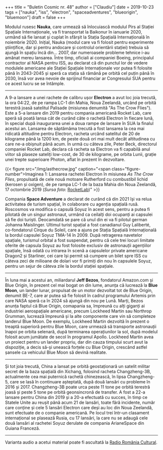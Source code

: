 +++
title = "Buletin Cosmic nr. 48"
author = ["Claudiu"]
date = 2019-10-23
tags = ["nauka", "iss", "electron", "spaceadventures", "blueorigin", "bluemoon"]
draft = false
+++

Modulul rusesc **Nauka**, care urmează să înlocuiască modulul Pirs al Stației Spațiale Internaționale, va fi transportat la Baikonur în ianuarie 2020, urmând să fie lansat și cuplat în sfârșit la Stația Spațială Internațională în noiembrie 2020. Inițial, Nauka (modul care va fi folosit pentru experimente științifice, dar și pentru andocare și controlul orientării stației)  trebuia să ajungă în spațiu încă din... 2007, dar numeroasele probleme tehnice i-au amânat mereu lansarea. Între timp, oficiali ai companiei Boeing, principalul contractor al NASA pentru ISS, au declarat că din punctul lor de vedere modulele americane ale Stației Spațiale Internaționale vor putea fi folosite până în 2043-2045 și speră ca stația să rămână pe orbită cel puțin până în 2030, însă vor avea nevoie de sprijinul financiar ar Congresului SUA pentru ce acest lucru se se întâmple.

---

A 9-a lansare a unei rachete de calibru ușor **Electron** a avut loc joia trecută, la ora 04:22, de pe rampa LC-1 din Mahia, Noua Zeelandă, urcând pe orbită terestră joasă satelitul Palisade (misiunea denumită "As The Crow Flies"). Este a 5-a lansare din 2019 pentru compania americană Rocket Lab, care speră să poată lansa cât de curând câte o rachetă Electron în fiecare lună, în special după inaugurarea unei a doua rampe de lansare în SUA la finalul acestui an. Lansarea de săptămâma trecută a fost lansarea la cea mai ridicată altitudine pentru Electron, racheta urcând satelitul de 20 de kilograme până la 1200 km, de peste două ori mai mult decât altitudinea cu care ne-a obișnuit până acum. În urmă cu câteva zile, Peter Beck, directorul companiei Rocket Lab, declara că racheta sa Electron va fi capabilă anul viitor să plaseze sateliți low-cost, de 30 de kilograme, pe orbita Lunii, grație unei trepte superioare Photon, aflat în prezent în dezvoltare.

{{< figure src="/img/asthecrow.jpg" caption="<span class=\"figure-number\">Imaginea 1: </span>Lansarea rachetei Electron în misiunea _As The Crow Flies_, propulsată de cele nouă motoare Rutherford cu combustibil lichid (kerosen și oxigen), de pe rampa LC-1 de la baza Mahia din Noua Zeelandă, 17 octombrie 2019 (_Sursa foto_: [RocketLab](https://www.rocketlabusa.com/assets/Uploads/F9-AndrewBurns-SimonMoffatt-2.jpg))" >}}

Compania **Space Adventure** a declarat de curând că din 2021 își va relua activitatea de turism spațial, în colaborare cu agenția spațială rusă. Roscosmos va modifica o capsulă Soyuz în acest sens, pentru a putea fi pilotată de un singur astronaut, urmând ca ceilalți doi ocupanți ai capsulei să fie doi turiști. Deocamdată se pare că unul din ei va fi pilotul german Johanna Maislinger. Ultimul turist spațial a fost canadianul Guy Laliberté, co-fondatorul Cirque du Soleil, care a ajuns pe Stația Spațială Internațională la bordul capsulei Soyuz TMA-14 în 2009. După retragerea navetelor spațiale, turismul orbital a fost suspendat, pentru că cele trei locuri limitate oferite de capsula Soyuz au fost folosite exclusiv de astronauții agențiilor spațiale, însă odată cu intrarea în scenă a capsulelor private americane Dragon2 și Starliner, cei care își permit să cumpere un bilet spre ISS cu câteva zeci de milioane de dolari vor fi primiți din nou în capsulele Soyuz, pentru un sejur de câteva zile la bordul stației spațiale.

---

În luna mai a acestui an, miliardarul **Jeff Bezos**, fondatorul Amazon.com și Blue Origin, în prezent cel mai bogat on din lume, anunța că lucrează la **Blue Moon**, un lander lunar, propulsat de un motor dezvoltat tot de Blue Origin, denumit BE-7, care ar putea să fie folosit în cadrul programului Artemis prin care NASA speră ca în 2024 să ajungă din nou pe Lună. Marți, Bezos anunța faptul că Blue Origin, comapania sa, împreună cu alți giganți ai industriei aerospațiale americane, precum Lockheed Martin sau Northrop Grumman, lucrează împreună și la alte componente care vin să completeze landerul Blue Moon. De exemplu, Lockheed Martin dezvoltă în prezent o treaptă superioră pentru Blue Moon, care urmează să transporte astronauții înapoi pe orbita selenară, după terminarea operațiunilor la sol, după modelul folosit acum jumătate de secol în programul Apollo. Lockheed Martin avea un proiect pentru un lander propriu, dar din cauza timpului scurt avut la dispoziție, a decis să-și unească forțele cu Blue Origin, crescând astfel șansele ca vehiculul Blue Moon să devină realitate.

---

Și tot joia trecută, China a lansat pe orbită geostaționară un satelit militar secret de la baza spațială din Xichang, folosind racheta Changzheng-3B, actualmente cea mai puternică rachetă chinezească, în lipsa Changzheng-5, care se lasă în continuare așteptată, după două lansări cu probleme în 2016 și 2017. Changzheng-3B poate urca peste 11 tone pe orbită terestră joasă și peste 5 tone pe orbită geonsincronă de transfer. A fost a 22-a lansare pentru China din 2019 și a 20-a efectuată cu succes, în timp ce Statele Unite au reușit până acum 21 de lansări, toate fără incidente, număr care conține și cele 5 lansări Electron care deși au loc din Noua Zeelandă, sunt efectuate de o companie americană. Pe locul trei într-un clasament internațional se plasează Rusia, cu 17 lansări, la care nu se adaugă cele două lansări al rachetei Soyuz derulate de compania ArianeSpace din Guiana Franceză.

---

Varianta audio a acetui material poate fi ascultată la [Radio România Cultural](https://radioromaniacultural.ro/buletin-cosmic-nr-48/).
